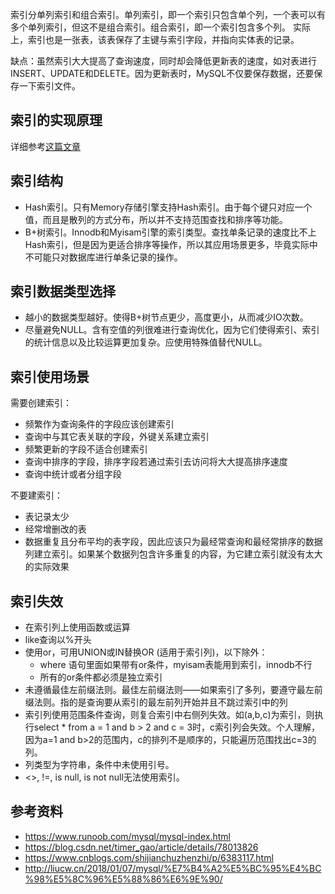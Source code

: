 索引分单列索引和组合索引。单列索引，即一个索引只包含单个列，一个表可以有多个单列索引，但这不是组合索引。组合索引，即一个索引包含多个列。
实际上，索引也是一张表，该表保存了主键与索引字段，并指向实体表的记录。

缺点：虽然索引大大提高了查询速度，同时却会降低更新表的速度，如对表进行INSERT、UPDATE和DELETE。因为更新表时，MySQL不仅要保存数据，还要保存一下索引文件。

## 索引的实现原理

详细参考[这篇文章](https://blog.csdn.net/timer_gao/article/details/78013826)

## 索引结构

* Hash索引。只有Memory存储引擎支持Hash索引。由于每个键只对应一个值，而且是散列的方式分布，所以并不支持范围查找和排序等功能。
* B+树索引。Innodb和Myisam引擎的索引类型。查找单条记录的速度比不上Hash索引，但是因为更适合排序等操作，所以其应用场景更多，毕竟实际中不可能只对数据库进行单条记录的操作。

## 索引数据类型选择

* 越小的数据类型越好。使得B+树节点更少，高度更小，从而减少IO次数。
* 尽量避免NULL。含有空值的列很难进行查询优化，因为它们使得索引、索引的统计信息以及比较运算更加复杂。应使用特殊值替代NULL。

## 索引使用场景

需要创建索引：
* 频繁作为查询条件的字段应该创建索引
* 查询中与其它表关联的字段，外键关系建立索引
* 频繁更新的字段不适合创建索引
* 查询中排序的字段，排序字段若通过索引去访问将大大提高排序速度
* 查询中统计或者分组字段

不要建索引：
* 表记录太少
* 经常增删改的表
* 数据重复且分布平均的表字段，因此应该只为最经常查询和最经常排序的数据列建立索引。如果某个数据列包含许多重复的内容，为它建立索引就没有太大的实际效果

## 索引失效

* 在索引列上使用函数或运算
* like查询以%开头
* 使用or，可用UNION或IN替换OR (适用于索引列)，以下除外：
  * where 语句里面如果带有or条件，myisam表能用到索引，innodb不行
  * 所有的or条件都必须是独立索引
* 未遵循最佳左前缀法则。最佳左前缀法则——如果索引了多列，要遵守最左前缀法则。指的是查询要从索引的最左前列开始并且不跳过索引中的列
* 索引列使用范围条件查询，则复合索引中右侧列失效。如(a,b,c)为索引，则执行select * from a = 1 and b > 2 and c = 3时，c索引列会失效。个人理解，因为a=1 and b>2的范围内，c的排列不是顺序的，只能遍历范围找出c=3的列。
* 列类型为字符串，条件中未使用引号。
* <>, !=, is null, is not null无法使用索引。

## 参考资料
* https://www.runoob.com/mysql/mysql-index.html
* https://blog.csdn.net/timer_gao/article/details/78013826
* https://www.cnblogs.com/shijianchuzhenzhi/p/6383117.html
* http://liucw.cn/2018/01/07/mysql/%E7%B4%A2%E5%BC%95%E4%BC%98%E5%8C%96%E5%88%86%E6%9E%90/
